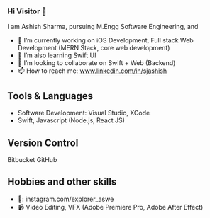 ### Hi Visitor 👋

I am Ashish Sharma, pursuing M.Engg Software Engineering, and 
<!-- **ashishsj0/ashishsj0** is a ✨ _special_ ✨ repository because its `README.md` (this file) appears on your GitHub profile. -->

- 🔭 I’m currently working on iOS Development, Full stack Web Development (MERN Stack, core web development)
- 🌱 I’m also learning Swift UI
- 👯 I’m looking to collaborate on Swift + Web (Backend)
- 📫 How to reach me: www.linkedin.com/in/sjashish

## Tools & Languages
- Software Development: Visual Studio, XCode
- Swift, Javascript (Node.js, React JS)

## Version Control
Bitbucket GitHub

## Hobbies and other skills
- 📸: instagram.com/explorer_aswe
- 📹 Video Editing, VFX (Adobe Premiere Pro, Adobe After Effect)
<!--
- 😄 Pronouns: ...
- ⚡ Fun fact: ...
-->
